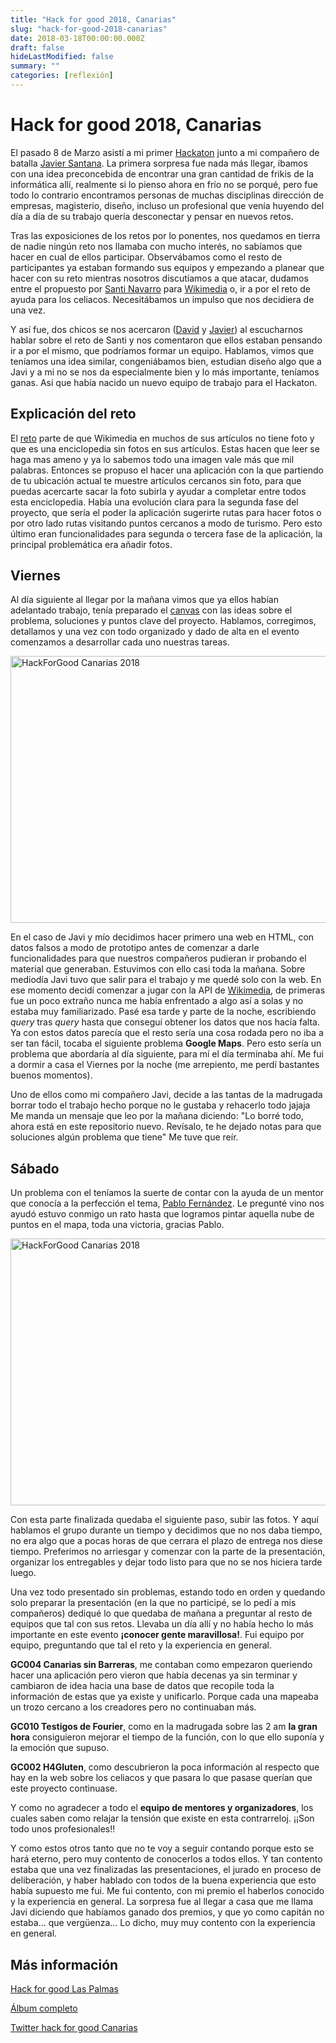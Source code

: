 ```yaml
---
title: "Hack for good 2018, Canarias"
slug: "hack-for-good-2018-canarias"
date: 2018-03-18T00:00:00.000Z
draft: false
hideLastModified: false
summary: ""
categories: [reflexión]
---
```


# Hack for good 2018, Canarias

El pasado 8 de Marzo asistí a mi primer [Hackaton](http://hackforgood.net/las-palmas/) junto a mi compañero de batalla [Javier Santana](https://twitter.com/MrIvaj). La primera sorpresa fue nada más llegar, íbamos con una idea preconcebida de encontrar una gran cantidad de frikis de la informática allí, realmente si lo pienso ahora en frío no se porqué, pero fue todo lo contrario encontramos personas de muchas disciplinas dirección de empresas, magisterio, diseño, incluso un profesional que venía huyendo del día a día de su trabajo quería desconectar y pensar en nuevos retos.

Tras las exposiciones de los retos por lo ponentes, nos quedamos en tierra de nadie ningún reto nos llamaba con mucho interés, no sabíamos que hacer en cual de ellos participar. Observábamos como el resto de participantes ya estaban formando sus equipos y empezando a planear que hacer con su reto mientras nosotros discutíamos a que atacar, dudamos entre el propuesto por [Santi Navarro](https://twitter.com/Santi_Navarro_) para [Wikimedia](https://www.wikimedia.org/) o, ir a por el reto de ayuda para los celiacos. Necesitábamos un impulso que nos decidiera de una vez.

Y así fue, dos chicos se nos acercaron ([David](https://twitter.com/Heyheydavi) y [Javier](https://twitter.com/javiercabreram)) al escucharnos hablar sobre el reto de Santi y nos comentaron que ellos estaban pensando ir a por el mismo, que podríamos formar un equipo. Hablamos, vimos que teníamos una idea similar, congeniábamos bien, estudian diseño algo que a Javi y a mi no se nos da especialmente bien y lo más importante, teníamos ganas. Así que había nacido un nuevo equipo de trabajo para el Hackaton.

## Explicación del reto

El [reto](https://hackforgood.net/que-puedo-fotografiar-para-wikipedia/) parte de que Wikimedia en muchos de sus artículos no tiene foto y que es una enciclopedia sin fotos en sus artículos. Estas hacen que leer se haga mas ameno y ya lo sabemos todo una imagen vale más que mil palabras. Entonces se propuso el hacer una aplicación con la que partiendo de tu ubicación actual te muestre artículos cercanos sin foto, para que puedas acercarte sacar la foto subirla y ayudar a completar entre todos esta enciclopedia. Había una evolución clara para la segunda fase del proyecto, que sería el poder la aplicación sugerirte rutas para hacer fotos o por otro lado rutas visitando puntos cercanos a modo de turismo. Pero esto último eran funcionalidades para segunda o tercera fase de la aplicación, la principal problemática era añadir fotos.

## Viernes

Al día siguiente al llegar por la mañana vimos que ya ellos habían adelantado trabajo, tenía preparado el [canvas](http://www.eoi.es/wiki/index.php/Modelo_CANVAS_en_Proyectos_de_negocio) con las ideas sobre el problema, soluciones y puntos clave del proyecto. Hablamos, corregimos, detallamos y una vez con todo organizado y dado de alta en el evento comenzamos a desarrollar cada uno nuestras tareas.

<a data-flickr-embed="true"  href="https://www.flickr.com/photos/93593556@N02/25948746727/in/album-72157693756827624/" title="HackForGood Canarias 2018"><img src="https://farm1.staticflickr.com/785/25948746727_f23eaa67c1_z.jpg" width="640" height="427" alt="HackForGood Canarias 2018"></a><script async src="//embedr.flickr.com/assets/client-code.js" charset="utf-8"></script>

En el caso de Javi y mío decidimos hacer primero una web en HTML, con datos falsos a modo de prototipo antes de comenzar a darle funcionalidades para que nuestros compañeros pudieran ir probando el material que generaban. Estuvimos con ello casi toda la mañana. Sobre mediodía Javi tuvo que salir para el trabajo y me quedé solo con la web. En ese momento decidí comenzar a jugar con la API de [Wikimedia](https://www.mediawiki.org/wiki/API:Main_page/es), de primeras fue un poco extraño nunca me había enfrentado a algo así a solas y no estaba muy familiarizado. Pasé esa tarde y parte de la noche, escribiendo _query_ tras _query_ hasta que conseguí obtener los datos que nos hacía falta. Ya con estos datos parecía que el resto sería una cosa rodada pero no iba a ser tan fácil, tocaba el siguiente problema **Google Maps**. Pero esto sería un problema que abordaría al día siguiente, para mí el día terminaba ahí. Me fui a dormir a casa el Viernes por la noche (me arrepiento, me perdí bastantes buenos momentos).

Uno de ellos como mi compañero Javi, decide a las tantas de la madrugada borrar todo el trabajo hecho porque no le gustaba y rehacerlo todo jajaja Me manda un mensaje que leo por la mañana diciendo: "Lo borré todo, ahora está en este repositorio nuevo. Revísalo, te he dejado notas para que soluciones algún problema que tiene" Me tuve que reír.

## Sábado

Un problema con el teníamos la suerte de contar con la ayuda de un mentor que conocía a la perfección el tema, [Pablo Fernández](https://twitter.com/MonizPablo). Le pregunté vino nos ayudó estuvo conmigo un rato hasta que logramos pintar aquella nube de puntos en el mapa, toda una victoria, gracias Pablo. 

<a data-flickr-embed="true"  href="https://www.flickr.com/photos/93593556@N02/39010421350/in/album-72157693756827624/" title="HackForGood Canarias 2018"><img src="https://farm5.staticflickr.com/4776/39010421350_9a8251cc41_z.jpg" width="640" height="427" alt="HackForGood Canarias 2018"></a><script async src="//embedr.flickr.com/assets/client-code.js" charset="utf-8"></script>

Con esta parte finalizada quedaba el siguiente paso, subir las fotos. Y aquí hablamos el grupo durante un tiempo y decidimos que no nos daba tiempo, no era algo que a pocas horas de que cerrara el plazo de entrega nos diese tiempo. Preferimos no arriesgar y comenzar con la parte de la presentación, organizar los entregables y dejar todo listo para que no se nos hiciera tarde luego.

Una vez todo presentado sin problemas, estando todo en orden y quedando solo preparar la presentación (en la que no participé, se lo pedí a mis compañeros) dediqué lo que quedaba de mañana a preguntar al resto de equipos que tal con sus retos. Llevaba un día allí y no había hecho lo más importante en este evento **¡conocer gente maravillosa!**. Fui equipo por equipo, preguntando que tal el reto y la experiencia en general.

**GC004 Canarias sin Barreras**, me contaban como empezaron queriendo hacer una aplicación pero vieron que había decenas ya sin terminar y cambiaron de idea hacia una base de datos que recopile toda la información de estas que ya existe y unificarlo. Porque cada una mapeaba un trozo cercano a los creadores pero no continuaban más.

**GC010 Testigos de Fourier**, como en la madrugada sobre las 2 am **la gran hora** consiguieron mejorar el tiempo de la función, con lo que ello suponía y la emoción que supuso.

**GC002 H4Gluten**, como descubrieron la poca información al respecto que hay en la web sobre los celiacos y que pasara lo que pasase querían que este proyecto continuase.

Y como no agradecer a todo el **equipo de mentores y organizadores**, los cuales saben como relajar la tensión que existe en esta contrarreloj. ¡¡Son todo unos profesionales!!

Y como estos otros tanto que no te voy a seguir contando porque esto se hará eterno, pero muy contento de conocerlos a todos ellos. Y tan contento estaba que una vez finalizadas las presentaciones, el jurado en proceso de deliberación, y haber hablado con todos de la buena experiencia que esto había supuesto me fui. Me fui contento, con mi premio el haberlos conocido y la experiencia en general. La sorpresa fue al llegar a casa que me llama Javi diciendo que habíamos ganado dos premios, y que yo como capitán no estaba... que vergüenza... Lo dicho, muy muy contento con la experiencia en general.


## Más información

[Hack for good Las Palmas](https://hackforgood.net/las-palmas/)

[Álbum completo](https://www.flickr.com/photos/93593556@N02/sets/72157693756827624/)

[Twitter hack for good Canarias](https://twitter.com/H4GCAN)



